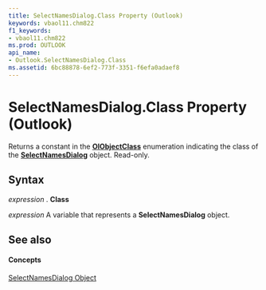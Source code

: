 ```yaml
---
title: SelectNamesDialog.Class Property (Outlook)
keywords: vbaol11.chm822
f1_keywords:
- vbaol11.chm822
ms.prod: OUTLOOK
api_name:
- Outlook.SelectNamesDialog.Class
ms.assetid: 6bc88878-6ef2-773f-3351-f6efa0adaef8
---
```



# SelectNamesDialog.Class Property (Outlook)

Returns a constant in the  **[OlObjectClass](olobjectclass-enumeration-outlook.md)** enumeration indicating the class of the **[SelectNamesDialog](selectnamesdialog-object-outlook.md)** object. Read-only.


## Syntax

 _expression_ . **Class**

 _expression_ A variable that represents a **SelectNamesDialog** object.


## See also


#### Concepts


[SelectNamesDialog Object](selectnamesdialog-object-outlook.md)

